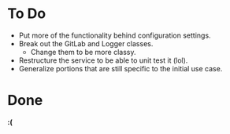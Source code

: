 # To Do
* Put more of the functionality behind configuration settings.
* Break out the GitLab and Logger classes.
  * Change them to be more classy.
* Restructure the service to be able to unit test it (lol).
* Generalize portions that are still specific to the initial use case.

# Done
**:(**
